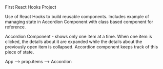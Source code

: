 First React Hooks Project

Use of React Hooks to build reusable components. Includes example of managing state in Accordion Component with class based component for reference.

Accordion Component - shows only one item at a time. When one item is clicked, the details about it are expanded while the details about the previously open item is collapsed. Accordion component keeps track of this piece of state.

App --> prop.items --> Accordion
